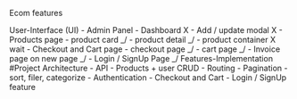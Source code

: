 Ecom features

User-Interface (UI)
	- Admin Panel
        - Dashboard X 
        - Add / update modal X
	- Products page
        - product card _/
        - product detail _/
        - product container X wait
	- Checkout and Cart page
        - checkout page _/
        - cart page _/
	- Invoice page on new page _/
	- Login / SignUp Page _/
Features-Implementation
	#Project Architecture
	- API
	- Products + user CRUD
	- Routing
	- Pagination
	- sort, filer, categorize
	- Authentication
	- Checkout and Cart
	- Login / SignUp feature